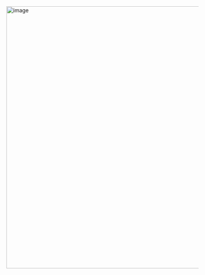 <img width="688" alt="image" src="https://github.com/user-attachments/assets/eb9cba63-e3d2-42b3-b025-e19476af0990">
